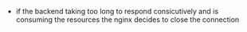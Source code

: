 * if the backend taking too long to respond consicutively and is consuming the resources the nginx decides to close the connection
